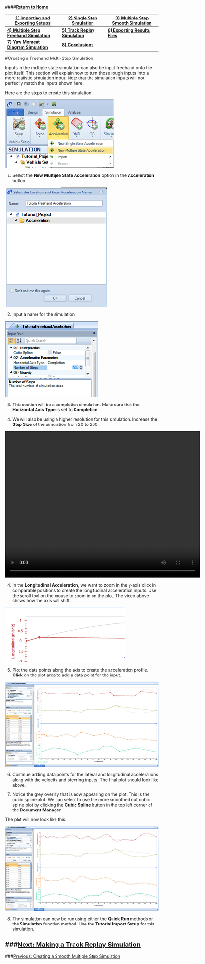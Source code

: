 ####__[Return to Home](1_Tutorial_2.md)__

[1) Importing and Exporting Setups](2_ImportExport.md)|[2) Single Step Simulation](3_SingleStepSim.md)|[3) Multiple Step Smooth Simulation](4_MultiStepSim.md)
-|-|-
[__4) Multiple Step Freehand Simulation__](5_MultiStepRough.md)|[__5) Track Replay Simulation__](6_TrackReplay.md)|[__6) Exporting Results Files__](7_ExportResults.md)
[__7) Yaw Moment Diagram Simulation__](8_YMDSim.md)|[__8) Conclusions__](9_Conclusions.md)


#Creating a Freehand Multi-Step Simulation

Inputs in the multiple state simulation can also be input freehand onto the plot itself. This section will explain how to turn those rough inputs into a more realistic simulation input.  Note that the simulation inputs will not perfectly match the inputs shown here.

Here are the steps to create this simulation:

![multi Accel](../img/multi_accel.png)

1) Select the __New Multiple State Acceleration__ option in the __Acceleration__ button

![Freehand Name](../img/freehand_accel.png)

2) Input a name for the simulation

![Freehand Settings](../img/freehand_setting.png)

3) This section will be a completion simulation. Make sure that the __Horizontal Axis Type__ is set to __Completion__

4) We will also be using a higher resolution for this simulation. Increase the __Step Size__ of the simulation from 20 to 200

<video width="640" height="480" autoplay>
  <source src="/img/scroll_tool.mp4" type="video/mp4">
Your browser does not support the video tag.
</video>

4) In the __Longitudinal Acceleration__, we want to zoom in the y-axis click in comparable positions to create the longitudinal acceleration inputs. Use the scroll tool on the mouse to zoom in on the plot. The video above shows how the axis will shift.

![Add Point](../img/add_plot.png)

5) Plot the data points along the axis to create the acceleration profile. __Click__ on the plot area to add a data point for the input.

![Accel Freehand](../img/freehand_full_plot.png)

6) Continue adding data points for the lateral and longitudinal accelerations along with the velocity and steering inputs. The final plot should look like above.

7) Notice the grey overlay that is now appearing on the plot. This is the cubic spline plot. We can select to use the more smoothed out cubic spline plot by clicking the __Cubic Spline__ button in the top left corner of the __Document Manager__

The plot will now look like this:

![Cubic Spline](../img/cubic_spline.png)

8) The simulation can now be run using either the __Quick Run__ methods or the __Simulation__ function method. Use the __Tutorial Import Setup__ for this simulation.

###[Next: Making a Track Replay Simulation](6_TrackReplay.md)
--------------------------------------------------------
###[Previous: Creating a Smooth Multiple Step Simulation](4_MultiStepSim.md)